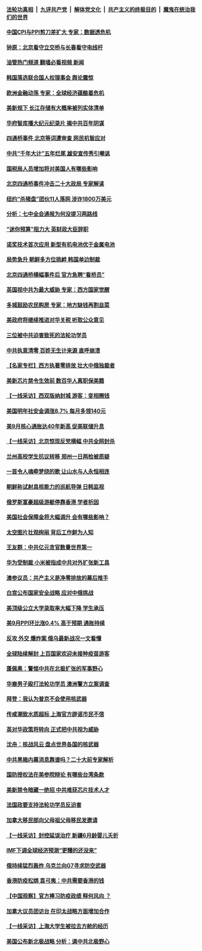 ####  [法轮功真相](../../../../basic/blob/master/README.md?t=10152031) &nbsp;|&nbsp; [九评共产党](../../../../9ping.md/blob/master/README.md?t=10152031) &nbsp;|&nbsp; [解体党文化](../../../../jtdwh.md/blob/master/README.md?t=10152031)  &nbsp;|&nbsp; [共产主义的终极目的](../../../../gczydzjmd.md/blob/master/README.md?t=10152031) &nbsp;|&nbsp; [魔鬼在统治我们的世界](../../../../mgztzwmdsj.md/blob/master/README.md?t=10152031) 

#### [中国CPI与PPI剪刀差扩大 专家：数据透危机](../pages/nf4514/n13845986.md?t=10152031) 

#### [钟原：北京看守立交桥与长春看守电线杆](../pages/nf4514/n13845913.md?t=10152031) 

#### [油管热门频道 翻墙必看视频 新闻](http://209.250.226.216:81/youtube.html?10152031)

#### [韩国落选联合国人权理事会 舆论震惊](../pages/nf4514/n13845875.md?t=10152031) 

#### [欧洲金融动荡 专家：全球经济蕴酿着危机](../pages/nf4514/n13845755.md?t=10152031) 

#### [美新规下 长江存储有大概率被列实体清单](../pages/nf4514/n13845665.md?t=10152031) 

#### [华府智库播大纪元纪录片 揭中共百年阴谋](../pages/nf4514/n13845707.md?t=10152031) 

#### [四通桥事件 北京等词遭审查 网民机智应对](../pages/nf4514/n13845578.md?t=10152031) 

#### [中共“千年大计”五年烂尾 雄安宣传秀引嘲讽](../pages/nf4514/n13845158.md?t=10152031) 

#### [国税局人员增加将对美国人有哪些影响](../pages/nf4514/n13845392.md?t=10152031) 

#### [北京四通桥事件冲击二十大政局 专家解读](../pages/nf4514/n13845256.md?t=10152031) 

#### [纽约“杀猪盘”团伙11人落网 涉诈1800万美元](../pages/nf4514/n13845122.md?t=10152031) 

#### [分析：七中全会通报为何没提习两路线](../pages/nf4514/n13844995.md?t=10152031) 

#### [“迷你预算”阻力大 英财政大臣辞职](../pages/nf4514/n13845380.md?t=10152031) 

#### [诺奖技术首次应用 新型有机电池优于金属电池](../pages/nf4514/n13845219.md?t=10152031) 

#### [局势急升 朝鲜多方位挑衅 韩国单边制裁](../pages/nf4514/n13845341.md?t=10152031) 

#### [北京四通桥横幅事件后 官方急聘“看桥员”](../pages/nf4514/n13845237.md?t=10152031) 

#### [英国视中共为最大威胁 专家：西方国家觉醒](../pages/nf4514/n13845017.md?t=10152031) 

#### [多城鼓励农民购房 专家：地方缺钱再割韭菜](../pages/nf4514/n13844904.md?t=10152031) 

#### [美政府将继续推进对华关税 听取公众意见](../pages/nf4514/n13844942.md?t=10152031) 

#### [三位被中共迫害致死的法轮功学员](../pages/nf4514/n13843974.md?t=10152031) 

#### [中共执意清零 百姓无生计来源 直呼崩溃](../pages/nf4514/n13844738.md?t=10152031) 

#### [【名家专栏】西方执著零排放 壮大中俄独裁者](../pages/nf4514/n13844798.md?t=10152031) 

#### [美新芯片禁令生效前 数百华人离职保美籍](../pages/nf4514/n13844644.md?t=10152031) 

#### [【一线采访】西双版纳封城 游客：变相圈钱](../pages/nf4514/n13844525.md?t=10152031) 

#### [美国明年社安金调涨8.7% 每月多领140元](../pages/nf4514/n13844710.md?t=10152031) 

#### [美9月核心通胀达40年新高 促美联储升息](../pages/nf4514/n13844694.md?t=10152031) 

#### [【一线采访】北京惊现反党横幅 中共全网封杀](../pages/nf4514/n13844506.md?t=10152031) 

#### [兰州高校学生抗议转移 郑州一日两检被质疑](../pages/nf4514/n13844287.md?t=10152031) 

#### [一首令人魂牵梦绕的歌 让山水与人永恒相连](../pages/nf4514/n13841027.md?t=10152031) 

#### [朝鲜称试射具核能力的巡航导弹 日韩监视](../pages/nf4514/n13844461.md?t=10152031) 

#### [俄罗斯富豪超级游艇停靠香港 学者析因](../pages/nf4514/n13844345.md?t=10152031) 

#### [美国社会保障金将大幅调升 会有哪些影响？](../pages/nf4514/n13844141.md?t=10152031) 

#### [太空图片壮观绚丽 背后工作鲜为人知](../pages/nf4514/n13844118.md?t=10152031) 

#### [王友群：中共亿元贪官数量世界第一](../pages/nf4514/n13844182.md?t=10152031) 

#### [华为受制裁 小米被指成中共对外扩张新工具](../pages/nf4514/n13844067.md?t=10152031) 

#### [澳参议员：共产主义是净零排放的幕后推手](../pages/nf4514/n13844100.md?t=10152031) 

#### [白宫公布国家安全战略 应对中俄挑战](../pages/nf4514/n13844037.md?t=10152031) 

#### [美顶级公立大学录取率大幅下降 学生承压](../pages/nf4514/n13844006.md?t=10152031) 

#### [美9月PPI环比涨0.4% 高于预期 通胀持续](../pages/nf4514/n13843971.md?t=10152031) 

#### [反攻 外交 爆炸案 俄乌最新战况一文看懂](../pages/nf4514/n13843901.md?t=10152031) 

#### [全球陆续解封 上百国家欢迎未接种疫苗游客](../pages/nf4514/n13843840.md?t=10152031) 

#### [蓬佩奥：警惕中共在北极扩张的军事野心](../pages/nf4514/n13843705.md?t=10152031) 

#### [华裔男子殴打法轮功学员 澳洲警方立案调查](../pages/nf4514/n13843606.md?t=10152031) 

#### [拜登：我认为普京不会使用核武器](../pages/nf4514/n13843621.md?t=10152031) 

#### [传咸潮致水质超标 上海官方辟谣市民不信](../pages/nf4514/n13843449.md?t=10152031) 

#### [英对华政策将转向 正式把中共视为威胁](../pages/nf4514/n13843543.md?t=10152031) 

#### [沈舟：核战风云 盘点世界各国的核武器](../pages/nf4514/n13843516.md?t=10152031) 

#### [中共黑箱内幕消息靠谱吗？二十大前专家解析](../pages/nf4514/n13843413.md?t=10152031) 

#### [国防授权法在美参院辩论 有哪些台湾条款](../pages/nf4514/n13843343.md?t=10152031) 

#### [美新禁令暗藏一绝招 中共难获芯片技术人才](../pages/nf4514/n13843315.md?t=10152031) 

#### [法国政要支持法轮功学员反迫害](../pages/nf4514/n13841970.md?t=10152031) 

#### [加拿大移民部向父母祖父母移民发邀请](../pages/nf4514/n13843313.md?t=10152031) 

#### [【一线采访】封控延误治疗 新疆6月龄婴儿夭折](../pages/nf4514/n13843154.md?t=10152031) 

#### [IMF下调全球经济预测“更糟的还没来”](../pages/nf4514/n13843243.md?t=10152031) 

#### [俄持续猛烈轰炸 乌克兰向G7寻求防空武器](../pages/nf4514/n13843173.md?t=10152031) 

#### [香港防疫松绑 袁弓夷：中共需要香港的钱](../pages/nf4514/n13842926.md?t=10152031) 

#### [【中国观察】官方捧习防疫政绩 释何风向 ？](../pages/nf4514/n13843166.md?t=10152031) 

#### [加拿大议员团访台 在印太战略方面增加合作](../pages/nf4514/n13842986.md?t=10152031) 

#### [【一线采访】上海大学生被拉去方舱的经历](../pages/nf4514/n13842987.md?t=10152031) 

#### [美国公布新北极战略 分析：遏中共北极野心](../pages/nf4514/n13842730.md?t=10152031) 

<img src='http://gfw-breaker.win/goodnews/indexes/nf4514.md' width='0px' height='0px'/>
